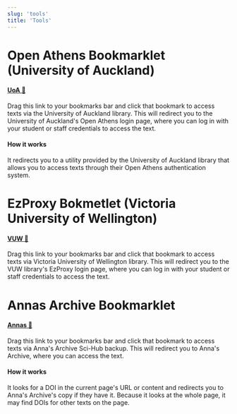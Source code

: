 ```yaml
---
slug: 'tools'
title: 'Tools'
---
```


# Open Athens Bookmarklet (University of Auckland)
#### [UoA 🔑](javascript:(()=>{location=`https://go.openathens.net/redirector/auckland.ac.nz?url=${encodeURI(location.href)}`})())
Drag this link to your bookmarks bar and click that bookmark to access texts via the University of Auckland library. This will redirect you to the University of Auckland's Open Athens login page, where you can log in with your student or staff credentials to access the text.

#### How it works
It redirects you to a utility provided by the University of Auckland library that allows you to access texts through their Open Athens authentication system. 

# EzProxy Bokmetlet (Victoria University of Wellington)
#### [VUW 🔑](javascript:(()=>{location=`https://login.helicon.vuw.ac.nz/login?url=${encodeURI(location.href)}`})())
Drag this link to your bookmarks bar and click that bookmark to access texts via Victoria University of Wellington library. This will redirect you to the VUW library's EzProxy login page, where you can log in with your student or staff credentials to access the text.

# Annas Archive Bookmarklet
#### [Annas 🔑](javascript:(()=>{location=`https://annas-archive.org/scidb/${`${location.href}\n${document.body.innerText}`.match(/\b10\.\d{4,9}\/[-._;()/:A-Z0-9]+/gi)[0]}`})())
Drag this link to your bookmarks bar and click that bookmark to access texts via Anna's Archive Sci-Hub backup. This will redirect you to Anna's Archive, where you can access the text.

#### How it works
It looks for a DOI in the current page's URL or content and redirects you to Anna's Archive's copy if they have it. Because it looks at the whole page, it may find DOIs for other texts on the page.